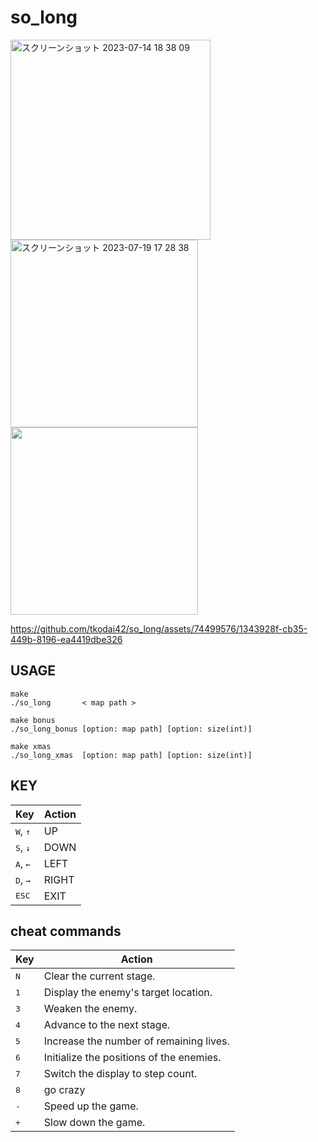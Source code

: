 # so_long

<img width="320" alt="スクリーンショット 2023-07-14 18 38 09" src="https://github.com/tkodai42/so_long/assets/74499576/a32d0ca7-733c-4a79-98e4-0ff31dc1a093">

<img width="300" alt="スクリーンショット 2023-07-19 17 28 38" src="https://github.com/tkodai42/so_long/assets/74499576/2b8dfdeb-f973-451d-b962-23efbdda0a84">

<img width="300" src="https://github.com/tkodai42/so_long/assets/74499576/46b27502-0baa-442d-bd1e-03735f70e454">


https://github.com/tkodai42/so_long/assets/74499576/1343928f-cb35-449b-8196-ea4419dbe326


## USAGE
```
make
./so_long       < map path >

make bonus
./so_long_bonus [option: map path] [option: size(int)]

make xmas
./so_long_xmas  [option: map path] [option: size(int)]
```
## KEY
 
| Key | Action |
|---|---|
| <kbd>W</kbd>, <kbd>↑</kbd>| UP |
| <kbd>S</kbd>, <kbd>↓</kbd>| DOWN |
| <kbd>A</kbd>, <kbd>←</kbd>| LEFT |
| <kbd>D</kbd>, <kbd>→</kbd>| RIGHT |
| <kbd>ESC</kbd>| EXIT |


## cheat commands

| Key | Action |
|---|---|
| <kbd>N</kbd> | Clear the current stage. |
| <kbd>1</kbd> | Display the enemy's target location. |
| <kbd>3</kbd> | Weaken the enemy. |
| <kbd>4</kbd> | Advance to the next stage. |
| <kbd>5</kbd> | Increase the number of remaining lives. |
| <kbd>6</kbd> | Initialize the positions of the enemies. |
| <kbd>7</kbd> | Switch the display to step count. |
| <kbd>8</kbd> | go crazy |
| <kbd>-</kbd> | Speed up the game. |
| <kbd>+</kbd> | Slow down the game. |
